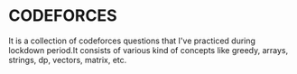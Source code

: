 # CODEFORCES
It is a collection of codeforces questions that I've practiced during lockdown period.It consists of various kind of concepts like greedy, arrays, strings, dp, vectors, matrix, etc.
